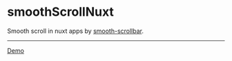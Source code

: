 # smoothScrollNuxt
Smooth scroll in nuxt apps by [smooth-scrollbar](https://github.com/idiotWu/smooth-scrollbar).
***
[Demo](https://ehsan-shv.github.io/smoothScroll-Nuxt/)

